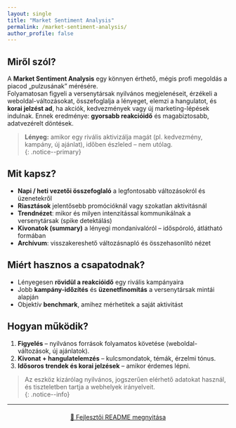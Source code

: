 ```yaml
---
layout: single
title: "Market Sentiment Analysis"
permalink: /market-sentiment-analysis/
author_profile: false
---
```


## Miről szól?

A **Market Sentiment Analysis** egy könnyen érthető, mégis profi megoldás a piacod „pulzusának” mérésére.  
Folyamatosan figyeli a versenytársak nyilvános megjelenéseit, érzékeli a weboldal-változásokat, összefoglalja a lényeget, elemzi a hangulatot, és **korai jelzést ad**, ha akciók, kedvezmények vagy új marketing-lépések indulnak. Ennek eredménye: **gyorsabb reakcióidő** és magabiztosabb, adatvezérelt döntések.

> **Lényeg:** amikor egy rivális aktivizálja magát (pl. kedvezmény, kampány, új ajánlat), időben észleled – nem utólag.  
{: .notice--primary}

## Mit kapsz?

- <i class="fas fa-newspaper"></i> **Napi / heti vezetői összefoglaló** a legfontosabb változásokról és üzenetekről  
- <i class="fas fa-bell"></i> **Riasztások** jelentősebb promócióknál vagy szokatlan aktivitásnál  
- <i class="fas fa-chart-line"></i> **Trendnézet**: mikor és milyen intenzitással kommunikálnak a versenytársak (spike detektálás)  
- <i class="fas fa-file-alt"></i> **Kivonatok (summary)** a lényegi mondanivalóról – időspóroló, átlátható formában  
- <i class="fas fa-archive"></i> **Archívum**: visszakereshető változásnapló és összehasonlító nézet

## Miért hasznos a csapatodnak?

- <i class="fas fa-bolt"></i> Lényegesen **rövidül a reakcióidő** egy rivális kampányaira  
- <i class="fas fa-clock"></i> Jobb **kampány-időzítés** és **üzenetfinomítás** a versenytársak mintái alapján  
- <i class="fas fa-balance-scale"></i> Objektív **benchmark**, amihez mérhetitek a saját aktivitást

## Hogyan működik?

1. **Figyelés** – nyilvános források folyamatos követése (weboldal-változások, új ajánlatok).  
2. **Kivonat + hangulatelemzés** – kulcsmondatok, témák, érzelmi tónus.  
3. **Idősoros trendek és korai jelzések** – amikor érdemes lépni.

> Az eszköz kizárólag nyilvános, jogszerűen elérhető adatokat használ, és tiszteletben tartja a webhelyek irányelveit.  
{: .notice--info}

---

<div style="text-align: center; margin-top: 20px;">
  <a href="{{ '/market-sentiment-analysis/readme/' | relative_url }}" class="btn btn--primary btn--large">
    📄 Fejlesztői README megnyitása
  </a>
</div>
